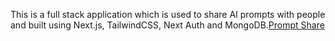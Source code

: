 This is a full stack application which is used to share AI prompts with people and built using Next.js, TailwindCSS, Next Auth and MongoDB.[Prompt Share](https://promptshare-fcqs5eow7-kishorears-projects.vercel.app/)
